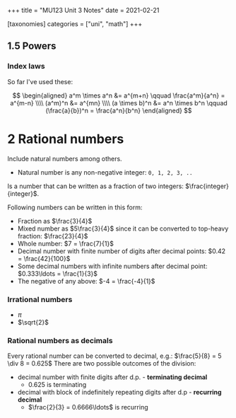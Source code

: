 +++
title = "MU123 Unit 3 Notes"
date = 2021-02-21

[taxonomies]
categories = ["uni", "math"]
+++

## 1.5 Powers
### Index laws
So far I've used these:

$$
\begin{aligned}
a^m \times a^n &= a^{m+n} \qquad \frac{a^m}{a^n} = a^{m-n} \\\\
(a^m)^n &= a^{mn} \\\\
(a \times b)^n &= a^n \times b^n \qquad (\frac{a}{b})^n = \frac{a^n}{b^n}
\end{aligned}
$$

# 2 Rational numbers
Include natural numbers among others.
* Natural number is any non-negative integer: `0, 1, 2, 3, ..`

Is a number that can be written as a fraction of two integers: $\frac{integer}{integer}$.

Following numbers can be written in this form:
* Fraction as $\frac{3}{4}$
* Mixed number as $5\frac{3}{4}$ since it can be converted to top-heavy fraction: $\frac{23}{4}$
* Whole number: $7 = \frac{7}{1}$
* Decimal number with finite number of digits after decimal points: $0.42 = \frac{42}{100}$
* Some decimal numbers with infinite numbers after decimal point: $0.333\ldots = \frac{1}{3}$
* The negative of any above: $-4 = \frac{-4}{1}$

### Irrational numbers
* $\pi$
* $\sqrt{2}$

### Rational numbers as decimals
Every rational number can be converted to decimal, e.g.: $\frac{5}{8} = 5 \div 8 = 0.625$
There are two possible outcomes of the division:
* decimal number with finite digits after d.p. - **terminating decimal**
	* $0.625$ is terminating
* decimal with block of indefinitely repeating digits after d.p - **recurring decimal**
	* $\frac{2}{3} = 0.6666\ldots$ is recurring


